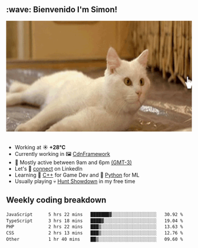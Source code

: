 <h2>:wave: <b>Bienvenido I'm Simon!&nbsp;</b></h2>

<section>
  <img src="./static/banner.gif" height=300 width=1000>
</section>

<br>

<ul>
  <li>
		<!--START_SECTION:weather-->
		Working at <b>☀️   +28°C</b>
		<!--END_SECTION:weather-->
  </li>
  <li>
    Currently working in 🖼️&nbsp;<a href=https://github.com/snapverse/cdn-framework target=_blank>CdnFramework</a>
  </li>
  <li>
    🚩 Mostly active between 9am and 6pm <a href=https://onlinealarmkur.com/world/es target=_blank>(GMT-3)</a>
  </li>
  <li>
    Let's 🔗&nbsp;<a href=https://www.linkedin.com/in/itsimmons target=_blank>connect</a> on LinkedIn
  </li>
  <li>
    Learning 👴&nbsp;<a href=https://images3.memedroid.com/images/UPLOADED755/65f2bce6734f6.webp target=_blank>C++</a> for Game Dev and 🐍&nbsp;<a href=https://qph.cf2.quoracdn.net/main-qimg-4472b6229cb75bf66ab531f3ebd4f975-lq target=_blank>Python</a> for ML
  </li>
  <li>
    Usually playing 💀&nbsp;<a href=https://www.huntshowdown.com target=_blank>Hunt Showdown</a> in my free time
  </li>
</ul>

<h2><b>Weekly coding breakdown </b></h2>

<!--START_SECTION:waka-->

```txt
JavaScript      5 hrs 22 mins   ███████▓░░░░░░░░░░░░░░░░░   30.92 %
TypeScript      3 hrs 18 mins   ████▓░░░░░░░░░░░░░░░░░░░░   19.04 %
PHP             2 hrs 22 mins   ███▒░░░░░░░░░░░░░░░░░░░░░   13.63 %
CSS             2 hrs 13 mins   ███▒░░░░░░░░░░░░░░░░░░░░░   12.76 %
Other           1 hr 40 mins    ██▒░░░░░░░░░░░░░░░░░░░░░░   09.60 %
```

<!--END_SECTION:waka-->

